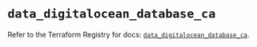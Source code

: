 # `data_digitalocean_database_ca`

Refer to the Terraform Registry for docs: [`data_digitalocean_database_ca`](https://registry.terraform.io/providers/digitalocean/digitalocean/2.55.0/docs/data-sources/database_ca).
